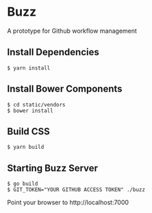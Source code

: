 
# Buzz
A prototype for Github workflow management 

## Install Dependencies
```
$ yarn install
```


## Install Bower Components
```
$ cd static/vendors
$ bower install
```

## Build CSS
```
$ yarn build
```


## Starting Buzz Server

```
$ go build
$ GIT_TOKEN="YOUR GITHUB ACCESS TOKEN" ./buzz
```

Point your browser to http://localhost:7000
